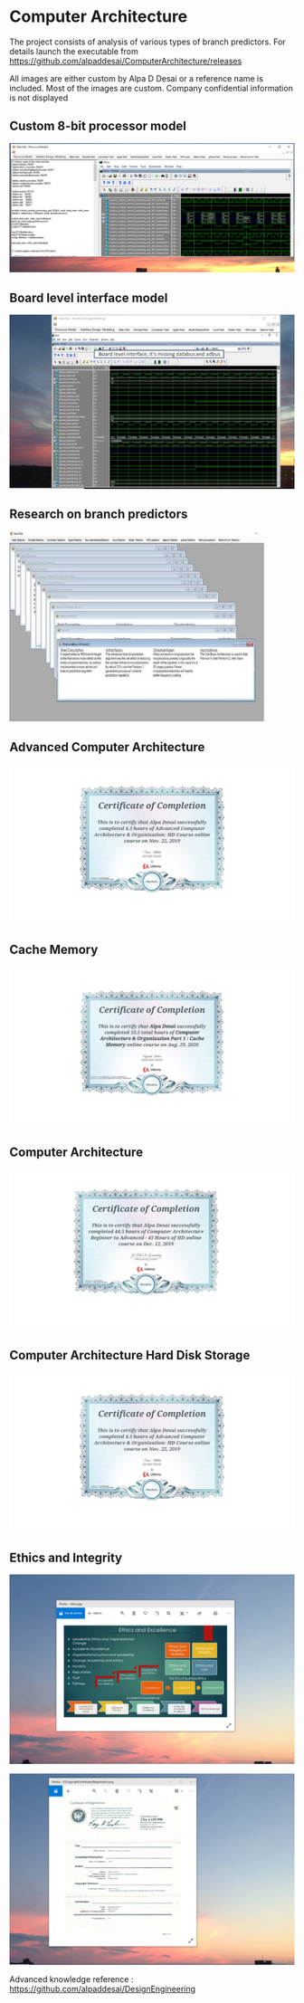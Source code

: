 # Computer Architecture

The project consists of analysis of various types of branch predictors. For details launch the executable from https://github.com/alpaddesai/ComputerArchitecture/releases 

All images are either custom by Alpa D Desai or a reference name is included. Most of the images are custom. Company confidential information is not displayed 

## Custom 8-bit processor model
![image](MainTabImage.png)

## Board level interface model
![image](boardlevelinterface.png)

## Research on branch predictors
![Image of branch predictors](ImageCompArch.jpg)

## Advanced Computer Architecture
![image](AdvancedComputerArchitecture.jpg)

## Cache Memory
![image](CacheMemory.jpg)

## Computer Architecture
![image](ComputerArchitecture.jpg)

## Computer Architecture Hard Disk Storage
![image](AdvancedComputerArchitecture.jpg)

## Ethics and Integrity
![image](EthicsandExcellence.png)

![image](USCopyrightCertificate.png)

Advanced knowledge reference : https://github.com/alpaddesai/DesignEngineering
